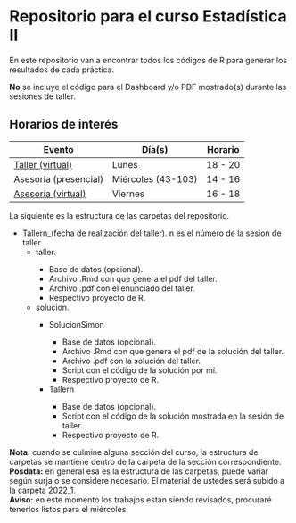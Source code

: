 <h1> Repositorio para el curso Estadística II </h1>

En este repositorio van a encontrar todos los códigos de R para generar los resultados de cada práctica.

<b>No</b> se incluye el código para el Dashboard y/o PDF mostrado(s) durante las sesiones de taller.

<h2> Horarios de interés </h2>

<table>
    <thead>
        <tr>
        <th> Evento </th>
        <th> Día(s) </th>
        <th> Horario </th>
        </tr>
    </thead>
    <tbody>
    <tr>
        <td> <a href="https://meet.google.com/gni-zekc-zms" target="_blank">Taller (virtual) </a> </td>
        <td> Lunes </td>
        <td> 18 - 20 </td>
    </tr>
    <tr>
        <td> Asesoría (presencial) </td>
        <td> Miércoles (43-103) </td>
        <td> 14 - 16 </td>
    </tr>
    <tr>
        <td> <a href="https://meet.google.com/uxg-osxn-vwq" target="_blank">Asesoría (virtual)</a> </td>
        <td> Viernes </td>
        <td> 16 - 18 </td>
    </tr>
    </tbody>
</table>

La siguiente es la estructura de las carpetas del repositorio.

<ul>
    <li> Tallern_(fecha de realización del taller). n es el número de la sesion de taller
    <ul> 
        <li> taller. </li>
        <ul> 
            <li>Base de datos (opcional). </li>
            <li> Archivo .Rmd con que genera el pdf del taller.</li>
            <li> Archivo .pdf con el enunciado del taller.</li>
            <li> Respectivo proyecto de R.</li>
        </ul>
        <li> solucion. </li>
        <ul> 
            <li>SolucionSimon</li>
                <ul> 
                    <li> Base de datos (opcional). </li>
                    <li> Archivo .Rmd con que genera el pdf de la solución del taller.</li>
                    <li> Archivo .pdf con la solución del taller.</li>
                    <li> Script con el código de la solución por mí.</li>
                    <li> Respectivo proyecto de R.</li>
                </ul>
            <li>Tallern</li>
                <ul> 
                    <li> Base de datos (opcional). </li>
                    <li> Script con el código de la solución mostrada en la sesión de taller.</li>
                    <li> Respectivo proyecto de R.</li>
                </ul>
        </ul>
    </ul>
</ul>

<b>Nota:</b> cuando se culmine alguna sección del curso, la estructura de carpetas se mantiene dentro de la carpeta de la sección correspondiente.
<br>
<b>Posdata:</b> en general esa es la estructura de las carpetas, puede variar según surja o se considere necesario. El material de ustedes será subido a la carpeta 2022_1.
<br>
<b>Aviso:</b> en este momento los trabajos están siendo revisados, procuraré tenerlos
listos para el miércoles.
